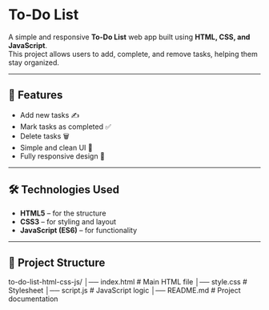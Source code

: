 
# To-Do List

A simple and responsive **To-Do List** web app built using **HTML, CSS, and JavaScript**.  
This project allows users to add, complete, and remove tasks, helping them stay organized.  

---

## 🚀 Features
- Add new tasks ✍️  
- Mark tasks as completed ✅  
- Delete tasks 🗑️  
- Simple and clean UI 🎨  
- Fully responsive design 📱  

---

## 🛠️ Technologies Used
- **HTML5** – for the structure  
- **CSS3** – for styling and layout  
- **JavaScript (ES6)** – for functionality  

---

## 📂 Project Structure
to-do-list-html-css-js/
│── index.html # Main HTML file
│── style.css # Stylesheet
│── script.js # JavaScript logic
│── README.md # Project documentation
